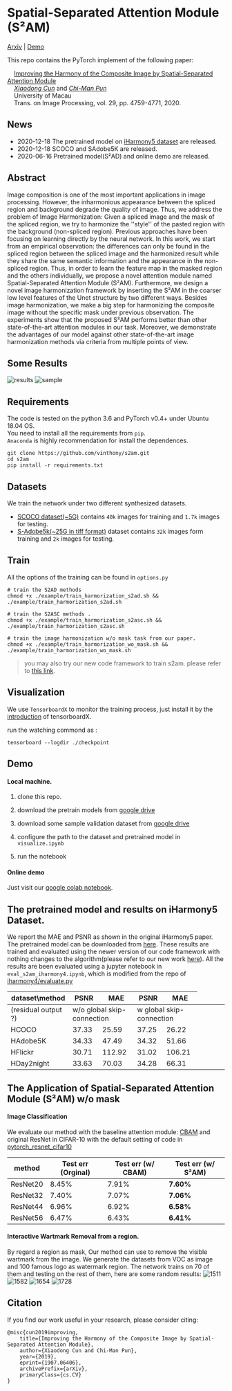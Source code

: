 # Spatial-Separated Attention Module (S²AM)
[Arxiv](https://arxiv.org/abs/1907.06406) | [Demo](https://colab.research.google.com/drive/1UTjyi0J1F2mjc9rf9ZbFUOL2_kkZmdlQ?usp=sharing)

This repo contains the PyTorch implement of the following paper:

&nbsp;&nbsp;&nbsp;&nbsp;[Improving the Harmony of the Composite Image by Spatial-Separated Attention Module](https://arxiv.org/abs/1907.06406)<br>
&nbsp;&nbsp;&nbsp;&nbsp;[_Xiaodong Cun_](https://vinthony.github.io/academicpages.github.io/) and [_Chi-Man Pun_](http://www.cis.umac.mo/~cmpun/)<br>
&nbsp;&nbsp;&nbsp;&nbsp;University of Macau<br>
&nbsp;&nbsp;&nbsp;&nbsp;Trans. on Image Processing, vol. 29, pp. 4759-4771, 2020.

## News

- 2020-12-18 The pretrained model on [iHarmony5 dataset](https://github.com/bcmi/Image_Harmonization_Datasets) are released.
- 2020-12-18 SCOCO and SAdobe5K are released.
- 2020-06-16 Pretrained model(S²AD) and online demo are released.

## Abstract

Image composition is one of the most important applications in image processing. However, the inharmonious appearance between the spliced region and background degrade the quality of image. Thus, we address the problem of Image Harmonization: Given a spliced image and the mask of the spliced region, we try to harmonize the ''style'' of the pasted region with the background (non-spliced region). Previous approaches have been focusing on learning directly by the neural network.
In this work, we start from an empirical observation: the differences can only be found in the spliced region between the spliced image and the harmonized result while they share the same semantic information and the appearance in the non-spliced region. Thus, in order to learn the feature map in the masked region and the others individually, we propose a novel attention module named Spatial-Separated Attention Module (S²AM). Furthermore, we design a novel image harmonization framework by inserting the S²AM in the coarser low level features of the Unet structure by two different ways. Besides image harmonization, we make a big step for harmonizing the composite image without the specific mask under previous observation. The experiments show that the proposed S²AM performs better than other state-of-the-art attention modules in our task.  Moreover, we demonstrate the advantages of our model against other state-of-the-art image harmonization methods via criteria from multiple points of view.

## Some Results

![results](https://user-images.githubusercontent.com/4397546/61209516-931c0f00-a72c-11e9-84ef-c7b7bc794c0e.png)
![sample](https://user-images.githubusercontent.com/4397546/61209520-93b4a580-a72c-11e9-881f-40de42c3a4f7.png)


## Requirements
The code is tested on the python 3.6 and PyTorch v0.4+ under Ubuntu 18.04 OS.</br>
You need to install all the requirements from `pip`.</br>
`Anaconda` is highly recommendation for install the dependences.</br> 
```
git clone https://github.com/vinthony/s2am.git
cd s2am
pip install -r requirements.txt
```

## Datasets
We train the network under two different synthesized datasets.<br>
* [SCOCO dataset(~5G)](https://uofmacau-my.sharepoint.com/:f:/g/personal/yb87432_umac_mo/EpemCJwfnhpIoDNAMfiegqIB0RXkdKH9Z2WibJJ4s27PbA?e=qPNzpI) contains `40k` images for training and `1.7k` images for testing.<br>
* [S-Adobe5k(~25G in tiff format)](https://uofmacau-my.sharepoint.com/:f:/g/personal/yb87432_umac_mo/EpemCJwfnhpIoDNAMfiegqIB0RXkdKH9Z2WibJJ4s27PbA?e=qPNzpI) dataset contains `32k` images form training and `2k` images for testing. <br>


## Train

All the options of the training can be found in `options.py`

```
# train the S2AD methods 
chmod +x ./example/train_harmorization_s2ad.sh && ./example/train_harmorization_s2ad.sh

# train the S2ASC methods .
chmod +x ./example/train_harmorization_s2asc.sh && ./example/train_harmorization_s2asc.sh

# train the image harmonization w/o mask task from our paper.
chmod +x ./example/train_harmorization_wo_mask.sh && ./example/train_harmorization_wo_mask.sh
```

> you may also try our new code framework to train s2am.
> please refer to [this link](https://github.com/vinthony/deep-blind-watermark-removal/blob/e75983417fee2f5a9276ccff05db63f2ece42cea/examples/evaluate.sh#L36).

## Visualization

We use `TensorboardX`  to monitor the training process, just install it by the [introduction](https://github.com/lanpa/tensorboardX) of tensorboardX.

run the watching commond as :
```
tensorboard --logdir ./checkpoint
```
## Demo 

#### Local machine.

1. clone this repo.

2. download the pretrain models from [google drive](https://drive.google.com/file/d/1bm1ZdZ4xmV9fKCQBDsulvYwrxPAidZ3T/view?usp=sharing)

3. download some sample validation dataset from [google drive](https://drive.google.com/file/d/1qTVN-uem-MOYaTL-JaBxGbrqDniyLWQH/view?usp=sharing)

4. configure the path to the dataset and pretrained model in `visualize.ipynb`

5. run the notebook 

#### Online demo

Just visit our [google colab notebook](https://colab.research.google.com/drive/1UTjyi0J1F2mjc9rf9ZbFUOL2_kkZmdlQ?usp=sharing).


## The pretrained model and results on iHarmony5 Dataset.

We report the MAE and PSNR as shown in the original iHarmony5 paper. The pretrained model can be downloaded from [here](https://uofmacau-my.sharepoint.com/:f:/g/personal/yb87432_umac_mo/EpemCJwfnhpIoDNAMfiegqIB0RXkdKH9Z2WibJJ4s27PbA?e=qPNzpI).
These results are trained and evaluated using the newer version of our code framework with nothing changes to the algorithm(please refer to our new work [here](https://github.com/vinthony/deep-blind-watermark-removal/blob/e75983417fee2f5a9276ccff05db63f2ece42cea/examples/evaluate.sh#L36)). All the results are been evaluated using a jupyter notebook in `eval_s2am_iharmony4.ipynb`, which is modified from the repo of [iharmony4/evaluate.py](https://github.com/bcmi/Image_Harmonization_Datasets/blob/master/evaluation.py)


| dataset\method | PSNR | MAE | PSNR | MAE |
| -- | -- | -- | -- | -- |
| (residual output ?)  <td colspan=2> w/o global skip-connection   <td colspan=2>   w global skip-connection 
| HCOCO | 37.33 | 25.59  | 37.25 | 26.22 |
| HAdobe5K | 34.33 | 47.49 | 34.32 |  51.66 | 
| HFlickr | 30.71| 112.92 | 31.02 | 106.21 |
| HDay2night  | 33.63 | 70.03 |34.28 | 66.31  |

## The Application of Spatial-Separated Attention Module (S²AM) w/o mask

#### Image Classification

We evaluate our method with the baseline attention module: [CBAM](https://arxiv.org/abs/1807.06521) and original ResNet in CIFAR-10 with the default setting of code in [pytorch_resnet_cifar10](https://github.com/akamaster/pytorch_resnet_cifar10)

| method | Test err (Orginal) | Test err (w/ CBAM) | **Test err (w/ S²AM)**|
| -- | -- | -- | -- |
| ResNet20 | 8.45% | 7.91% | **7.60%** |
| ResNet32 | 7.40% | 7.07% | **7.06%** |
| ResNet44 | 6.96% | 6.92% | **6.58%** |
| ResNet56 | 6.47% | 6.43% | **6.41%** |


#### Interactive Wartmark Removal from a region.

By regard a region as mask, Our method can use to remove the visible wartmark from the image. We generate the datasets from VOC as image and 100 famous logo as watermark region. The network trains on 70 of them and testing on the rest of them, here are some random results:
![1511](https://user-images.githubusercontent.com/4397546/61209289-e80b5580-a72b-11e9-9608-6da743935cb0.png)
![1582](https://user-images.githubusercontent.com/4397546/61209290-e80b5580-a72b-11e9-862a-24f71217b43d.png)
![1654](https://user-images.githubusercontent.com/4397546/61209291-e8a3ec00-a72b-11e9-8372-ed45e26d18e4.png)
![1728](https://user-images.githubusercontent.com/4397546/61209292-e8a3ec00-a72b-11e9-875b-ed7bf9027af9.png)


## **Citation**

If you find our work useful in your research, please consider citing:
```
@misc{cun2019improving,
    title={Improving the Harmony of the Composite Image by Spatial-Separated Attention Module},
    author={Xiaodong Cun and Chi-Man Pun},
    year={2019},
    eprint={1907.06406},
    archivePrefix={arXiv},
    primaryClass={cs.CV}
}
```

